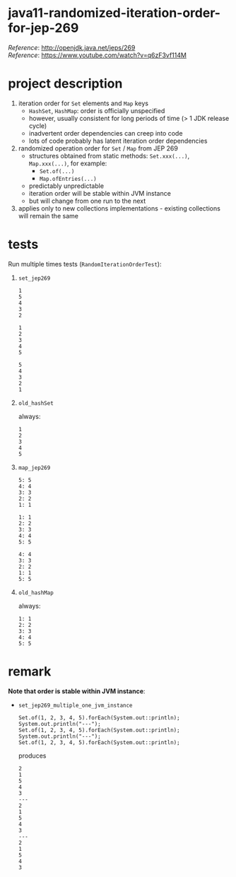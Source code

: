 # java11-randomized-iteration-order-for-jep-269

_Reference_: http://openjdk.java.net/jeps/269  
_Reference_: https://www.youtube.com/watch?v=q6zF3vf114M

# project description
1. iteration order for `Set` elements and `Map` keys
    * `HashSet`, `HashMap`: order is officially unspecified
    * however, usually consistent for long periods of time 
    (> 1 JDK release cycle)
    * inadvertent order dependencies can creep into code
    * lots of code probably has latent iteration order 
    dependencies
1. randomized operation order for `Set` / `Map` from JEP 269
    * structures obtained from static methods: `Set.xxx(...)`,
    `Map.xxx(...)`, for example:
        * `Set.of(...)`
        * `Map.ofEntries(...)`
    * predictably unpredictable
    * iteration order will be stable within JVM instance
    * but will change from one run to the next
1. applies only to new collections implementations - existing
collections will remain the same

# tests
Run multiple times tests (`RandomIterationOrderTest`):
1. `set_jep269`
    ```
    1
    5
    4
    3
    2
    ```
    ```
    1
    2
    3
    4
    5
    ```
    ```
    5
    4
    3
    2
    1
    ```
1. `old_hashSet`

    always:
    ```
    1
    2
    3
    4
    5
    ```
1. `map_jep269`
    ```
    5: 5
    4: 4
    3: 3
    2: 2
    1: 1
    ```
    ```
    1: 1
    2: 2
    3: 3
    4: 4
    5: 5
    ```
    ```
    4: 4
    3: 3
    2: 2
    1: 1
    5: 5
    ```
1. `old_hashMap`

    always:
    ```
    1: 1
    2: 2
    3: 3
    4: 4
    5: 5
    ```
# remark
**Note that order is stable within JVM instance**:
* `set_jep269_multiple_one_jvm_instance`
    ```
    Set.of(1, 2, 3, 4, 5).forEach(System.out::println);
    System.out.println("---");
    Set.of(1, 2, 3, 4, 5).forEach(System.out::println);
    System.out.println("---");
    Set.of(1, 2, 3, 4, 5).forEach(System.out::println);
    ```
    produces
    ```
    2
    1
    5
    4
    3
    ---
    2
    1
    5
    4
    3
    ---
    2
    1
    5
    4
    3
    ```